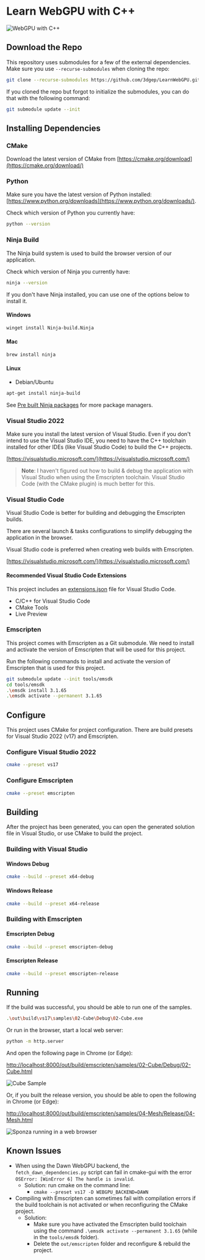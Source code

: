 # Learn WebGPU with C++

![WebGPU with C++](WebGPU-with-C-1024x562.png)

## Download the Repo

This repository uses submodules for a few of the external dependencies. Make sure you use `--recurse-submodules` when cloning the repo:

```sh
git clone --recurse-submodules https://github.com/3dgep/LearnWebGPU.git
```

If you cloned the repo but forgot to initialize the submodules, you can do that with the following command:

```sh
git submodule update --init
```

## Installing Dependencies

### CMake

Download the latest version of CMake from [https://cmake.org/download](https://cmake.org/download/)

### Python

Make sure you have the latest version of Python installed: [https://www.python.org/downloads](https://www.python.org/downloads/).

Check which version of Python you currently have:

```sh
python --version
```

### Ninja Build

The Ninja build system is used to build the browser version of our application.

Check which version of Ninja you currently have:

```sh
ninja --version
```

If you don't have Ninja installed, you can use one of the options below to install it.

#### Windows

```sh
winget install Ninja-build.Ninja
```

#### Mac

```sh
brew install ninja
```

#### Linux

* Debian/Ubuntu

```sh
apt-get install ninja-build
```

See [Pre built Ninja packages](https://github.com/ninja-build/ninja/wiki/Pre-built-Ninja-packages) for more package managers.

### Visual Studio 2022

Make sure you install the latest version of Visual Studio. Even if you don't intend to use the Visual Studio IDE, you need to have the C++ toolchain installed for other IDEs (like Visual Studio Code) to build the C++ projects.

[https://visualstudio.microsoft.com/](https://visualstudio.microsoft.com/)

> **Note**: I haven't figured out how to build & debug the application with Visual Studio when using the Emscripten toolchain. Visual Studio Code (with the CMake plugin) is much better for this.

### Visual Studio Code

Visual Studio Code is better for building and debugging the Emscripten builds.

There are several launch & tasks configurations to simplify debugging the application in the browser.

Visual Studio code is preferred when creating web builds with Emscripten.

[https://visualstudio.microsoft.com/](https://visualstudio.microsoft.com/)

#### Recommended Visual Studio Code Extensions

This project includes an [extensions.json](.vscode/extensions.json) file for Visual Studio Code.

* C/C++ for Visual Studio Code
* CMake Tools
* Live Preview

### Emscripten

This project comes with Emscripten as a Git submodule.
We need to install and activate the version of Emscripten that will be used for this project.

Run the following commands to install and activate the version of Emscripten that is used for this project.

```sh
git submodule update --init tools/emsdk
cd tools/emsdk
.\emsdk install 3.1.65
.\emsdk activate --permanent 3.1.65
```

## Configure

This project uses CMake for project configuration. There are build presets for Visual Studio 2022 (v17) and Emscripten.

### Configure Visual Studio 2022

```sh
cmake --preset vs17
```

### Configure Emscripten

```sh
cmake --preset emscripten
```

## Building

After the project has been generated, you can open the generated solution file in Visual Studio, or use CMake to build the project.

### Building with Visual Studio

#### Windows Debug

```sh
cmake --build --preset x64-debug
```

#### Windows Release

```sh
cmake --build --preset x64-release
```

### Building with Emscripten

#### Emscripten Debug

```sh
cmake --build --preset emscripten-debug
```

#### Emscripten Release

```sh
cmake --build --preset emscripten-release
```

## Running

If the build was successful, you should be able to run one of the samples.

```sh
.\out\build\vs17\samples\02-Cube\Debug\02-Cube.exe
```

Or run in the browser, start a local web server:

```sh
python -m http.server
```

And open the following page in Chrome (or Edge):

[http://localhost:8000/out/build/emscripten/samples/02-Cube/Debug/02-Cube.html](http://localhost:8000/out/build/emscripten/samples/02-Cube/Debug/02-Cube.html)

![Cube Sample](CubeSample.png)

Or, if you built the release version, you should be able to open the following in Chrome (or Edge):

[http://localhost:8000/out/build/emscripten/samples/04-Mesh/Release/04-Mesh.html](http://localhost:8000/out/build/emscripten/samples/04-Mesh/Release/04-Mesh.html)

![Sponza running in a web browser](04-Mesh.png)
## Known Issues

* When using the Dawn WebGPU backend, the `fetch_dawn_dependencies.py` script can fail in cmake-gui with the error `OSError: [WinError 6] The handle is invalid`.
  * Solution: run cmake on the command line:
    * `cmake --preset vs17 -D WEBGPU_BACKEND=DAWN`
* Compiling with Emscripten can sometimes fail with compilation errors if the build toolchain is not activated or when reconfiguring the CMake project.
  * Solution:
    * Make sure you have activated the Emscripten build toolchain using the command `.\emsdk activate --permanent 3.1.65` (while in the `tools/emsdk` folder).
    * Delete the `out/emscripten` folder and reconfigure & rebuild the project.